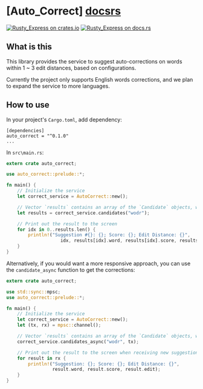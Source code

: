 [Auto_Correct] [docsrs]
======================

[![Rusty_Express on crates.io][cratesio-image]][cratesio]
[![Rusty_Express on docs.rs][docsrs-image]][docsrs]

[cratesio]: https://crates.io/crates/auto_correct
[cratesio-image]: https://img.shields.io/crates/v/auto_correct.svg
[docsrs-image]: https://docs.rs/auto_correct/badge.svg
[docsrs]: https://docs.rs/auto_correct

## What is this
This library provides the service to suggest auto-corrections on words within 1 ~ 3 edit distances, based on configurations.

Currently the project only supports English words corrections, and we plan to expand the service to more languages.

## How to use
In your project's `Cargo.toml`, add dependency:
```cargo
[dependencies]
auto_correct = "^0.1.0"
...
```

In `src\main.rs`:
```rust
extern crate auto_correct;

use auto_correct::prelude::*;

fn main() {
    // Initialize the service
    let correct_service = AutoCorrect::new();

    // Vector `results` contains an array of the `Candidate` objects, which is sorted by scores
    let results = correct_service.candidates("wodr");

    // Print out the result to the screen
    for idx in 0..results.len() {
        println!("Suggestion #{}: {}; Score: {}; Edit Distance: {}",
                    idx, results[idx].word, results[idx].score, results[idx].edit);
    }
}
```

Alternatively, if you would want a more responsive approach, you can use the `candidate_async` function to get the corrections:
```rust
extern crate auto_correct;

use std::sync::mpsc;
use auto_correct::prelude::*;

fn main() {
    // Initialize the service
    let correct_service = AutoCorrect::new();
    let (tx, rx) = mpsc::channel();

    // Vector `results` contains an array of the `Candidate` objects, which is sorted by scores
    correct_service.candidates_async("wodr", tx);

    // Print out the result to the screen when receiving new suggestions.
    for result in rx {
        println!("Suggestion: {}; Score: {}; Edit Distance: {}",
                 result.word, result.score, result.edit);
    }
}
```

